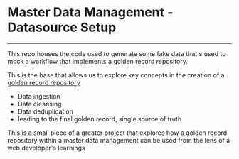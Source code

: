 # Master Data Management - Datasource Setup
---

This repo houses the code used to generate some fake data that's used to mock a workflow that implements a golden record repository.

This is the base that allows us to explore key concepts in the creation of a [golden record repository](https://www.informatica.com/blogs/golden-record.html)

- Data ingestion
- Data cleansing
- Data deduplication
- leading to the final golden record, single source of truth

This is a small piece of a greater project that explores how a golden record repository within a master data management can be used from the lens of a web developer's learnings
